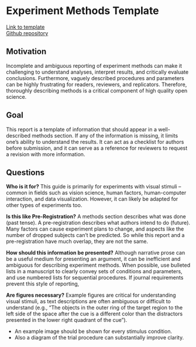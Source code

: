 # Experiment Methods Template

[Link to template](http://steveharoz.com/public/experimentmethods/Experiment_Methods_Template.html)  
[Github repository](https://github.com/steveharoz/Experiment-Methods-Template)

## Motivation
Incomplete and ambiguous reporting of experiment methods can make it challenging to understand analyses, interpret results, and critically evaluate conclusions. Furthermore, vaguely described procedures and parameters can be highly frustrating for readers, reviewers, and replicators. Therefore, thoroughly describing methods is a critical component of high quality open science. 

## Goal
This report is a template of information that should appear in a well-described methods section. If any of the information is missing, it limits one’s ability to understand the results. It can act as a checklist for authors before submission, and it can serve as a reference for reviewers to request a revision with more information. 

## Questions

**Who is it for?** This guide is primarily for experiments with visual stimuli – common in fields such as vision science, human factors, human-computer interaction, and data visualization. However, it can likely be adapted for other types of experiments too.

**Is this like Pre-Registration?** A methods section describes what was done (past tense). A pre-registration describes what authors intend to do (future). Many factors can cause experiment plans to change, and aspects like the number of dropped subjects can’t be predicted. So while this report and a pre-registration have much overlap, they are not the same.

**How should this information be presented?** Although narrative prose can be a useful medium for presenting an argument, it can be inefficient and ambiguous for describing experiment methods. When possible, use bulleted lists in a manuscript to clearly convey sets of conditions and parameters, and use numbered lists for sequential procedures. If journal requirements prevent this style of reporting, 

**Are figures necessary?** Example figures are critical for understanding visual stimuli, as text descriptions are often ambiguous or difficult to understand (e.g., “The objects in the outer ring of the target region to the left side of the space after the cue is a different color than the distractors presented in the lower right quadrant of the cue”).

* An example image should be shown for every stimulus condition. 
* Also a diagram of the trial procedure can substantially improve clarity.
